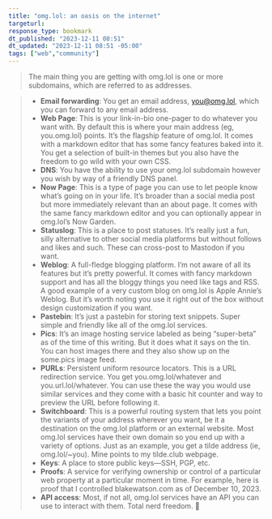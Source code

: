 ```yaml
---
title: "omg.lol: an oasis on the internet"
targeturl: 
response_type: bookmark
dt_published: "2023-12-11 08:51"
dt_updated: "2023-12-11 08:51 -05:00"
tags: ["web","community"]
---
```


> The main thing you are getting with omg.lol is one or more subdomains, which are referred to as addresses. 

 
>    - **Email forwarding**: You get an email address, you@omg.lol, which you can forward to any email address.
>    - **Web Page**: This is your link-in-bio one-pager to do whatever you want with. By default this is where your main address (eg, you.omg.lol) points. It’s the flagship feature of omg.lol. It comes with a markdown editor that has some fancy features baked into it. You get a selection of built-in themes but you also have the freedom to go wild with your own CSS.
>    - **DNS**: You have the ability to use your omg.lol subdomain however you wish by way of a friendly DNS panel.
>    - **Now Page**: This is a type of page you can use to let people know what’s going on in your life. It’s broader than a social media post but more immediately relevant than an about page. It comes with the same fancy markdown editor and you can optionally appear in omg.lol’s Now Garden.
>    - **Statuslog**: This is a place to post statuses. It’s really just a fun, silly alternative to other social media platforms but without follows and likes and such. These can cross-post to Mastodon if you want.
>    - **Weblog**: A full-fledge blogging platform. I’m not aware of all its features but it’s pretty powerful. It comes with fancy markdown support and has all the bloggy things you need like tags and RSS. A good example of a very custom blog on omg.lol is Apple Annie’s Weblog. But it’s worth noting you use it right out of the box without design customization if you want.
>    - **Pastebin**: It’s just a pastebin for storing text snippets. Super simple and friendly like all of the omg.lol services.
>    - **Pics**: It’s an image hosting service labeled as being “super-beta” as of the time of this writing. But it does what it says on the tin. You can host images there and they also show up on the some.pics image feed.
>    - **PURLs**: Persistent uniform resource locators. This is a URL redirection service. You get you.omg.lol/whatever and you.url.lol/whatever. You can use these the way you would use similar services and they come with a basic hit counter and way to preview the URL before following it.
>    - **Switchboard**: This is a powerful routing system that lets you point the variants of your address wherever you want, be it a destination on the omg.lol platform or an external website. Most omg.lol services have their own domain so you end up with a variety of options. Just as an example, you get a tilde address (ie, omg.lol/~you). Mine points to my tilde.club webpage.
>    - **Keys**: A place to store public keys—SSH, PGP, etc.
>    - **Proofs**: A service for verifying ownership or control of a particular web property at a particular moment in time. For example, here is proof that I controlled blakewatson.com as of December 10, 2023.
>    - **API access**: Most, if not all, omg.lol services have an API you can use to interact with them. Total nerd freedom. 🤯
